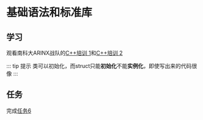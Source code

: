 # 基础语法和标准库
## 学习
观看南科大ARINX战队的[C++培训 1](https://www.bilibili.com/video/BV1Hj411x7N7)和[C++培训 2](https://www.bilibili.com/video/BV1kQ4y1W7VN)

::: tip 提示
类可以初始化，而struct只能**初始化**不能**实例化**，即使写出来的代码很像
:::

## 任务
完成[任务6](../tasks/6)